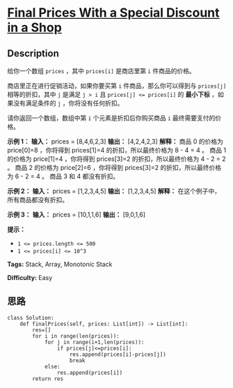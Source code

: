 # [Final Prices With a Special Discount in a Shop][title]

## Description

给你一个数组 `prices` ，其中 `prices[i]` 是商店里第 `i` 件商品的价格。

商店里正在进行促销活动，如果你要买第 `i` 件商品，那么你可以得到与 `prices[j]` 相等的折扣，其中 `j` 是满足 `j > i` 且
`prices[j] <= prices[i]` 的  **最小下标**  ，如果没有满足条件的 `j` ，你将没有任何折扣。

请你返回一个数组，数组中第 `i` 个元素是折扣后你购买商品 `i` 最终需要支付的价格。



**示例 1：**
            **输入：** prices = [8,4,6,2,3]    **输出：** [4,2,4,2,3]    **解释：**    商品 0 的价格为 price[0]=8 ，你将得到 prices[1]=4 的折扣，所以最终价格为 8 - 4 = 4 。    商品 1 的价格为 price[1]=4 ，你将得到 prices[3]=2 的折扣，所以最终价格为 4 - 2 = 2 。    商品 2 的价格为 price[2]=6 ，你将得到 prices[3]=2 的折扣，所以最终价格为 6 - 2 = 4 。    商品 3 和 4 都没有折扣。    

**示例 2：**
            **输入：** prices = [1,2,3,4,5]    **输出：** [1,2,3,4,5]    **解释：** 在这个例子中，所有商品都没有折扣。    

**示例 3：**
            **输入：** prices = [10,1,1,6]    **输出：** [9,0,1,6]    



**提示：**

  * `1 <= prices.length <= 500`
  * `1 <= prices[i] <= 10^3`


**Tags:** Stack, Array, Monotonic Stack

**Difficulty:** Easy

## 思路

``` python3
class Solution:
    def finalPrices(self, prices: List[int]) -> List[int]:
        res=[]
        for i in range(len(prices)):
            for j in range(i+1,len(prices)):
                if prices[j]<=prices[i]:
                    res.append(prices[i]-prices[j])
                    break
            else:
                res.append(prices[i])
        return res
```

[title]: https://leetcode-cn.com/problems/final-prices-with-a-special-discount-in-a-shop

